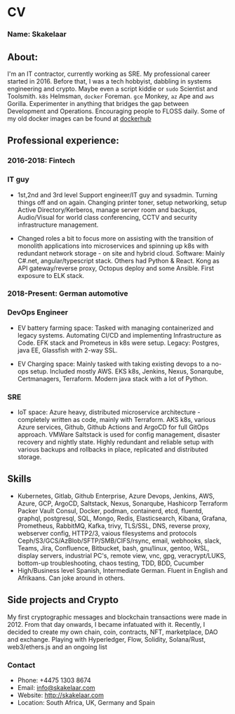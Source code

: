 # CV 

### Name: Skakelaar

## About:
I'm an IT contractor, currently working as SRE.
My professional career started in 2016. Before that, I was a tech hobbyist, dabbling in systems engineering and crypto.
Maybe even a script kiddie or `sudo` Scientist and Toolsmith. `k8s` Helmsman, `docker` Foreman. `gce` Monkey, `az` Ape and `aws` Gorilla.
Experimenter in anything that bridges the gap between Development and Operations. Encouraging people to FLOSS daily.
Some of my old docker images can be found at [dockerhub](https://hub.docker.com/u/skakelaar)

## Professional experience:

### 2016-2018: Fintech

### IT guy

- 1st,2nd and 3rd level Support engineer/IT guy and sysadmin.
Turning things off and on again. Changing printer toner, setup networking, setup Active Directory/Kerberos, manage server room and backups, Audio/Visual for world class conferencing, CCTV and security infrastructure management.

- Changed roles a bit to focus more on assisting with the transition of monolith applications into microservices and spinning up k8s with redundant network storage - on site and hybrid cloud. Software: Mainly C#.net, angular/typescript stack. Others had Python & React. Kong as API gateway/reverse proxy, Octopus deploy and some Ansible. First exposure to ELK stack.

### 2018-Present: German automotive

### DevOps Engineer
- EV battery farming space:
Tasked with managing containerized and legacy systems. Automating CI/CD and implementing Infrastructure as Code.
EFK stack and Prometeus in k8s were setup. Legacy: Postgres, java EE, Glassfish with 2-way SSL.

- EV Charging space:
Mainly tasked with taking existing devops to a no-ops setup.
Included mostly AWS. EKS k8s, Jenkins, Nexus, Sonarqube, Certmanagers, Terraform. Modern java stack with a lot of Python.

### SRE
- IoT space:
Azure heavy, distributed microservice architecture - completely written as code, mainly with Terraform.
AKS k8s, various Azure services, Github, Github Actions and ArgoCD for full GitOps approach. VMWare Saltstack is used for config management, disaster recovery and nightly state.
Highly redundant and reliable setup with various backups and rollbacks in place, replicated and distributed storage.

## Skills
- Kubernetes, Gitlab, Github Enterprise, Azure Devops, Jenkins, AWS, Azure, GCP, ArgoCD, Saltstack, Nexus, Sonarqube, Hashicorp Terraform Packer Vault Consul, Docker, podman, containerd, etcd, fluentd, graphql, postgresql, SQL, Mongo, Redis, Elasticsearch, Kibana, Grafana, Prometheus, RabbitMQ, Kafka, trivy, TLS/SSL, DNS, reverse proxy, webserver config, HTTP2/3, vaious filesystems and protocols Ceph/S3/GCS/AzBlob/SFTP/SMB/CIFS/rsync, email, webhooks, slack, Teams, Jira, Confluence, Bitbucket, bash, gnu/linux, gentoo, WSL, display servers, industrial PC's, remote view, vnc, gpg, veracrypt/LUKS, bottom-up troubleshooting, chaos testing, TDD, BDD, Cucumber
- High/Business level Spanish, Intermediate German. Fluent in English and Afrikaans. Can joke around in others.

## Side projects and Crypto

My first cryptographic messages and blockchain transactions were made in 2012.
From that day onwards, I became infatuated with it.
Recently, I decided to create my own chain, coin, contracts, NFT, marketplace, DAO and exchange.
Playing with Hyperledger, Flow, Solidity, Solana/Rust, web3/ethers.js and an ongoing list

### Contact

- Phone: +4475 1303 8674
- Email: info@skakelaar.com
- Website: http://skakelaar.com
- Location: South Africa, UK, Germany and Spain
